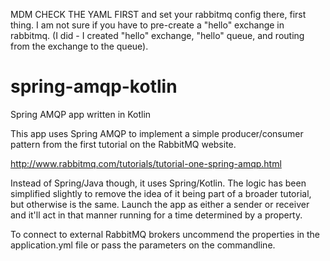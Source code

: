 MDM CHECK THE YAML FIRST and set your rabbitmq config there, first thing.
I am not sure if you have to pre-create a "hello" exchange in rabbitmq.
(I did - I created "hello" exchange, "hello" queue, and routing from the  exchange to the queue).

# spring-amqp-kotlin
Spring AMQP app written in Kotlin

This app uses Spring AMQP to implement a simple producer/consumer pattern from the
first tutorial on the RabbitMQ website.

http://www.rabbitmq.com/tutorials/tutorial-one-spring-amqp.html

Instead of Spring/Java though, it uses Spring/Kotlin.  The logic has been
simplified slightly to remove the idea of it being part of a broader tutorial, but
otherwise is the same.  Launch the app as either a sender or receiver and it'll
act in that manner running for a time determined by a property.

To connect to external RabbitMQ brokers uncommend the properties in the
application.yml file or pass the parameters on the commandline.
